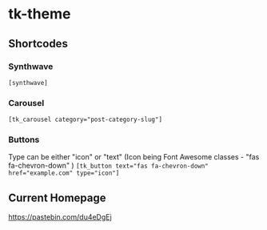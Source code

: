 # tk-theme

## Shortcodes
### Synthwave
`[synthwave]`

### Carousel
`[tk_carousel category="post-category-slug"]`

### Buttons
Type can be either "icon" or "text" (Icon being Font Awesome classes - "fas fa-chevron-down" )
`[tk_button text="fas fa-chevron-down" href="example.com" type="icon"]` 

## Current Homepage 
https://pastebin.com/du4eDgEj
